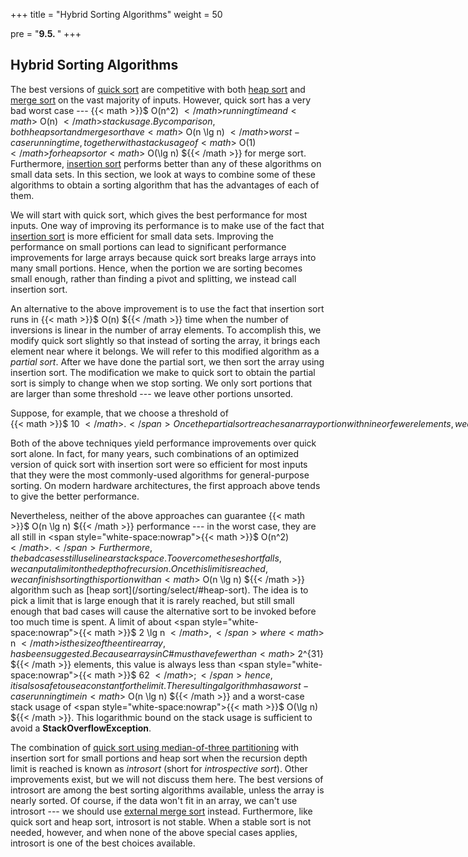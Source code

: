+++
title = "Hybrid Sorting Algorithms"
weight = 50

pre = "<b>9.5. </b>"
+++

## Hybrid Sorting Algorithms

The best versions of [quick
sort](/sorting/split) are competitive
with both [heap sort](/sorting/select/#heap-sort) and
[merge sort](/sorting/merge) on the vast
majority of inputs. However, quick sort has a very bad worst case ---
{{< math >}}$ O(n^2) ${{< /math >}} running time and {{< math >}}$ O(n) ${{< /math >}} stack usage. By
comparison, both heap sort and merge sort have {{< math >}}$ O(n \lg n) ${{< /math >}}
worst-case running time, together with a stack usage of {{< math >}}$ O(1) ${{< /math >}} for heap
sort or {{< math >}}$ O(\lg n) ${{< /math >}} for merge sort. Furthermore, [insertion
sort](/sorting/insert) performs better
than any of these algorithms on small data sets. In this section, we
look at ways to combine some of these algorithms to obtain a sorting
algorithm that has the advantages of each of them.

We will start with quick sort, which gives the best performance for most
inputs. One way of improving its performance is to make use of the fact
that [insertion sort](/sorting/insert) is
more efficient for small data sets. Improving the performance on small
portions can lead to significant performance improvements for large
arrays because quick sort breaks large arrays into many small portions.
Hence, when the portion we are sorting becomes small enough, rather than
finding a pivot and splitting, we instead call insertion sort.

An alternative to the above improvement is to use the fact that
insertion sort runs in {{< math >}}$ O(n) ${{< /math >}} time when the number of inversions is
linear in the number of array elements. To accomplish this, we modify
quick sort slightly so that instead of sorting the array, it brings each
element near where it belongs. We will refer to this modified algorithm
as a *partial sort*. After we have done the partial sort, we then sort
the array using insertion sort. The modification we make to quick sort
to obtain the partial sort is simply to change when we stop sorting. We
only sort portions that are larger than some threshold --- we leave other
portions unsorted.

Suppose, for example, that we choose a threshold of <span style="white-space:nowrap">{{< math >}}$ 10 ${{< /math >}}.</span> Once the partial
sort reaches an array portion with nine or fewer elements, we do nothing
with it. Note, however, that these elements are all larger than the
elements that precede this portion, and they are all smaller than the
elements that follow this portion; hence, each element can form an
inversion with at most eight other elements --- the other elements in the
same portion. Because each inversion contains two elements, this means
that there can be no more than {{< math >}}$ 4n ${{< /math >}} inversions in the entire array once
the partial sort finishes. The subsequent call to insertion sort will
therefore finish the sorting in linear time.

Both of the above techniques yield performance improvements over quick
sort alone. In fact, for many years, such combinations of an optimized
version of quick sort with insertion sort were so efficient for most
inputs that they were the most commonly-used algorithms for
general-purpose sorting. On modern hardware architectures, the first
approach above tends to give the better performance.

Nevertheless, neither of the above approaches can guarantee
{{< math >}}$ O(n \lg n) ${{< /math >}} performance --- in the worst case, they are all
still in <span style="white-space:nowrap">{{< math >}}$ O(n^2) ${{< /math >}}.</span> Furthermore, the bad cases still use
linear stack space. To overcome these shortfalls, we can put a limit on
the depth of recursion. Once this limit is reached, we can finish
sorting this portion with an {{< math >}}$ O(n \lg n) ${{< /math >}} algorithm such as
[heap sort](/sorting/select/#heap-sort). The idea is to
pick a limit that is large enough that it is rarely reached, but still
small enough that bad cases will cause the alternative sort to be
invoked before too much time is spent. A limit of about <span style="white-space:nowrap">{{< math >}}$ 2 \lg n ${{< /math >}},</span>
where {{< math >}}$ n ${{< /math >}} is the size of the entire array, has been suggested. Because
arrays in C\# must have fewer than {{< math >}}$ 2^{31} ${{< /math >}} elements, this value
is always less than <span style="white-space:nowrap">{{< math >}}$ 62 ${{< /math >}};</span> hence, it is also safe to use a constant for the
limit. The resulting algorithm has a worst-case running time in
{{< math >}}$ O(n \lg n) ${{< /math >}} and a worst-case stack usage of <span style="white-space:nowrap">{{< math >}}$ O(\lg n) ${{< /math >}}.</span>
This logarithmic bound on the stack usage is sufficient to avoid a
**StackOverflowException**.

The combination of [quick sort using median-of-three
partitioning](/sorting/split/#median-of-3) with
insertion sort for small portions and heap sort when the recursion depth
limit is reached is known as *introsort* (short for *introspective
sort*). Other improvements exist, but we will not discuss them here. The
best versions of introsort are among the best sorting algorithms
available, unless the array is nearly sorted. Of course, if the data
won't fit in an array, we can't use introsort --- we should use [external
merge sort](/sorting/merge/#external)
instead. Furthermore, like quick sort and heap sort, introsort is not
stable. When a stable sort is not needed, however, and when none of the
above special cases applies, introsort is one of the best choices
available.
